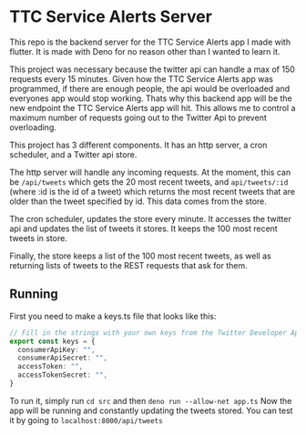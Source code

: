 # TTC Service Alerts Server

This repo is the backend server for the TTC Service Alerts app I made with flutter. 
It is made with Deno for no reason other than I wanted to learn it.

This project was necessary because the twitter api can handle a max of 150 requests
every 15 minutes. Given how the TTC Service Alerts app was programmed, if there are
enough people, the api would be overloaded and everyones app would stop working.
Thats why this backend app will be the new endpoint the TTC Service Alerts app will 
hit. This allows me to control a maximum number of requests going out to the 
Twitter Api to prevent overloading.

This project has 3 different components. It has an http server, a cron scheduler, and
a Twitter api store. 

The http server will handle any incoming requests. At the moment, this can be 
`/api/tweets` which gets the 20 most recent tweets, and `api/tweets/:id` (where
:id is the id of a tweet) which returns the most recent tweets that are older 
than the tweet specified by id. This data comes from the store.

The cron scheduler, updates the store every minute. It accesses the twitter api
and updates the list of tweets it stores. It keeps the 100 most recent tweets in store.

Finally, the store keeps a list of the 100 most recent tweets, as well as returning
lists of tweets to the REST requests that ask for them.

## Running

First you need to make a keys.ts file that looks like this:
```typescript
// Fill in the strings with your own keys from the Twitter Developer Api website
export const keys = {
  consumerApiKey: "",
  consumerApiSecret: "",
  accessToken: "",
  accessTokenSecret: "",
}
```
To run it, simply run `cd src` and then `deno run --allow-net app.ts`
Now the app will be running and constantly updating the tweets stored. You can 
test it by going to `localhost:8000/api/tweets`
